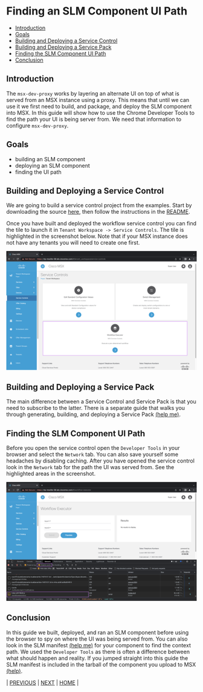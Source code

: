 # Finding an SLM Component UI Path

* [Introduction](#introduction)
* [Goals](#goals)
* [Building and Deploying a Service Control](#building-and-deploying-a-service-control)
* [Building and Deploying a Service Pack](#building-and-deploying-a-service-pack)
* [Finding the SLM Component UI Path](#finding-the-slm-component-ui-path)
* [Conclusion](#conclusion)


## Introduction
The `msx-dev-proxy` works by layering an alternate UI on top of what is served from an MSX instance using a proxy. This
means that until we can use it we first need to build, and package, and deploy the SLM component into MSX. In this guide 
will show how to use the Chrome Developer Tools to find the path your UI is being server from. We need that information
to configure `msx-dev-proxy`.


## Goals
* building an SLM component
* deploying an SLM component
* finding the UI path


## Building and Deploying a Service Control
We are going to build a service control project from the examples. Start by downloading the source 
[here](https://github.com/CiscoDevNet/msx-examples/tree/main/workflow-service-control-example), then follow the 
instructions in the [README](https://github.com/CiscoDevNet/msx-examples/blob/main/workflow-service-control-example/README.md).

Once you have built and deployed the workflow service control you can find the tile to launch it in 
`Tenant Workspace -> Service Controls`. The tile is highlighted in the screenshot below. Note that if your MSX instance 
does not have any tenants you will need to create one first.

![](images/workflow_service_control_tile.png)


## Building and Deploying a Service Pack
The main difference between a Service Control and Service Pack is that you need to subscribe to the latter. 
There is a separate guide that walks you through generating, building, and deploying a Service Pack [(help me)](../07-angular-user-interface-example/01-introduction-to-tenant-centric-ui.md).


## Finding the SLM Component UI Path
Before you open the service control open the `Developer Tools` in your browser and select the `Network` tab. 
You can also save yourself some headaches by disabling caching. After you have opened the service control look in the `Network` tab for the path the UI was served from. See the highlighted areas in the screenshot.

![](images/workflow_service_control_ui.png)


## Conclusion
In this guide we built, deployed, and ran an SLM component before using the browser to spy on where the UI was being
served from. You can also look in the SLM manifest [(help me)](https://github.com/CiscoDevNet/msx-examples/blob/94bff756a1bb74f324d8ec9447715a4832c5807e/workflow-service-control-example/config/manifest.yml#L15) for your component to find the context path. We used the `Developer Tools` as there is often a difference between what should happen and reality. If you jumped straight into this guide the SLM manifest is included
in the tarball of the component you upload to MSX [(help)](../03-msx-component-manager/02-configuring-the-component-manifest.md).


| [PREVIOUS](01-installing-the-msx-dev-proxy.md) | [NEXT](03-serving-an-slm-component-ui-locally.md) | [HOME](../index.md#msx-dev-proxy) |

